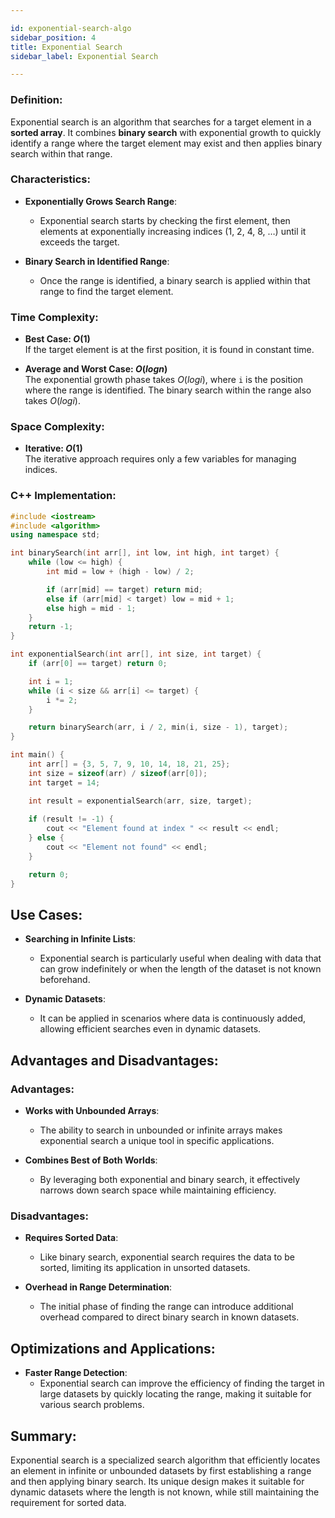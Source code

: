 ```yaml
---

id: exponential-search-algo  
sidebar_position: 4  
title: Exponential Search  
sidebar_label: Exponential Search  

---
```


### Definition:

Exponential search is an algorithm that searches for a target element in a **sorted array**. It combines **binary search** with exponential growth to quickly identify a range where the target element may exist and then applies binary search within that range.

### Characteristics:

- **Exponentially Grows Search Range**:
  - Exponential search starts by checking the first element, then elements at exponentially increasing indices (1, 2, 4, 8, …) until it exceeds the target.

- **Binary Search in Identified Range**:
  - Once the range is identified, a binary search is applied within that range to find the target element.

### Time Complexity:

- **Best Case: $O(1)$**  
  If the target element is at the first position, it is found in constant time.

- **Average and Worst Case: $O(log n)$**  
  The exponential growth phase takes $O(log i)$, where `i` is the position where the range is identified. The binary search within the range also takes $O(log i)$.

### Space Complexity:

- **Iterative: $O(1)$**  
  The iterative approach requires only a few variables for managing indices.

### C++ Implementation:

```cpp
#include <iostream>
#include <algorithm>
using namespace std;

int binarySearch(int arr[], int low, int high, int target) {
    while (low <= high) {
        int mid = low + (high - low) / 2;

        if (arr[mid] == target) return mid;
        else if (arr[mid] < target) low = mid + 1;
        else high = mid - 1;
    }
    return -1;
}

int exponentialSearch(int arr[], int size, int target) {
    if (arr[0] == target) return 0;

    int i = 1;
    while (i < size && arr[i] <= target) {
        i *= 2;
    }

    return binarySearch(arr, i / 2, min(i, size - 1), target);
}

int main() {
    int arr[] = {3, 5, 7, 9, 10, 14, 18, 21, 25};
    int size = sizeof(arr) / sizeof(arr[0]);
    int target = 14;

    int result = exponentialSearch(arr, size, target);
    
    if (result != -1) {
        cout << "Element found at index " << result << endl;
    } else {
        cout << "Element not found" << endl;
    }

    return 0;
}
```

## Use Cases:

- **Searching in Infinite Lists**:
  - Exponential search is particularly useful when dealing with data that can grow indefinitely or when the length of the dataset is not known beforehand.

- **Dynamic Datasets**:
  - It can be applied in scenarios where data is continuously added, allowing efficient searches even in dynamic datasets.

## Advantages and Disadvantages:

### Advantages:
- **Works with Unbounded Arrays**:
  - The ability to search in unbounded or infinite arrays makes exponential search a unique tool in specific applications.

- **Combines Best of Both Worlds**:
  - By leveraging both exponential and binary search, it effectively narrows down search space while maintaining efficiency.

### Disadvantages:
- **Requires Sorted Data**:
  - Like binary search, exponential search requires the data to be sorted, limiting its application in unsorted datasets.

- **Overhead in Range Determination**:
  - The initial phase of finding the range can introduce additional overhead compared to direct binary search in known datasets.

## Optimizations and Applications:

- **Faster Range Detection**:
  - Exponential search can improve the efficiency of finding the target in large datasets by quickly locating the range, making it suitable for various search problems.

## Summary:

Exponential search is a specialized search algorithm that efficiently locates an element in infinite or unbounded datasets by first establishing a range and then applying binary search. Its unique design makes it suitable for dynamic datasets where the length is not known, while still maintaining the requirement for sorted data.

